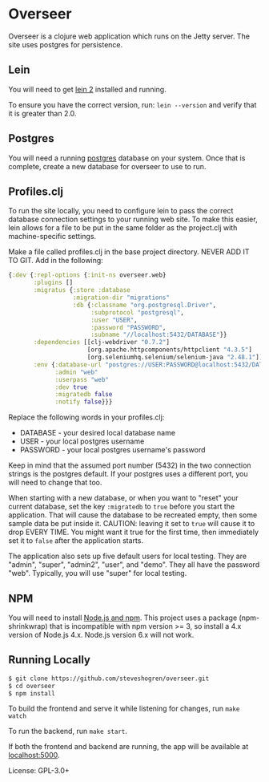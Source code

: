 
# Overseer

Overseer is a clojure web application which runs on the Jetty server. The site
uses postgres for persistence.

## Lein

You will need to get [lein 2](http://leiningen.org/) installed and running.

To ensure you have the correct version, run: ```lein --version``` and verify
that it is greater than 2.0.

## Postgres

You will need a running [postgres](https://www.postgresql.org/) database on your
system. Once that is complete, create a new database for overseer to use to run.

## Profiles.clj

To run the site locally, you need to configure lein to pass the correct database
connection settings to your running web site. To make this easier, lein allows
for a file to be put in the same folder as the project.clj with machine-specific
settings.

Make a file called profiles.clj in the base project directory. NEVER ADD IT TO
GIT. Add in the following:

```clojure
{:dev {:repl-options {:init-ns overseer.web}
       :plugins []
       :migratus {:store :database
                  :migration-dir "migrations"
                  :db {:classname "org.postgresql.Driver",
                       :subprotocol "postgresql",
                       :user "USER",
                       :password "PASSWORD",
                       :subname "//localhost:5432/DATABASE"}}
       :dependencies [[clj-webdriver "0.7.2"]
                      [org.apache.httpcomponents/httpclient "4.3.5"]
                      [org.seleniumhq.selenium/selenium-java "2.48.1"]]
       :env {:database-url "postgres://USER:PASSWORD@localhost:5432/DATABASE"
             :admin "web"
             :userpass "web"
             :dev true
             :migratedb false
             :notify false}}}
```

Replace the following words in your profiles.clj:

* DATABASE - your desired local database name
* USER - your local postgres username
* PASSWORD - your local postgres username's password

Keep in mind that the assumed port number (5432) in the two connection strings
is the postgres default. If your postgres uses a different port, you will need
to change that too.

When starting with a new database, or when you want to "reset" your current
database, set the key ```:migratedb``` to ```true``` before you start the
application. That will cause the database to be recreated empty, then some
sample data be put inside it. CAUTION: leaving it set to ```true``` will cause
it to drop EVERY TIME. You might want it true for the first time, then
immediately set it to ```false``` after the application starts.

The application also sets up five default users for local testing. They are
"admin", "super", "admin2", "user", and "demo". They all have the password
"web". Typically, you will use "super" for local testing.

## NPM

You will need to install [Node.js and npm](https://nodejs.org/en/download/releases/).
This project uses a package (npm-shrinkwrap) that is incompatible with npm
version >= 3, so install a 4.x version of Node.js 4.x. Node.js
version 6.x will not work.

## Running Locally

```sh
$ git clone https://github.com/steveshogren/overseer.git
$ cd overseer
$ npm install
```

To build the frontend and serve it while listening for changes,
run ```make watch```

To run the backend, run ```make start```.

If both the frontend and backend are running, the app will be available at
[localhost:5000](http://localhost:5000/).


License: GPL-3.0+
